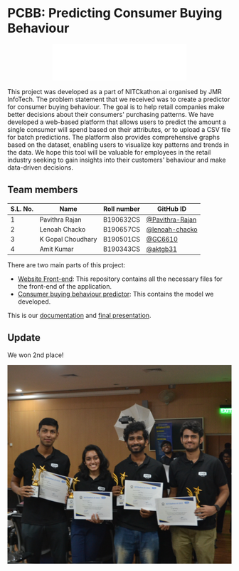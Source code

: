 # PCBB: Predicting Consumer Buying Behaviour
<center>

![logo](https://github.com/LearningRate-0/.github/blob/main/profile/logo.png)

</center>

This project was developed as a part of NITCkathon.ai organised by JMR InfoTech. The problem statement that we received was to create a predictor for consumer buying behaviour. The goal is to help retail companies make better decisions about their consumers' purchasing patterns. We have developed a web-based platform that allows users to predict the amount a single consumer will spend based on their attributes, or to upload a CSV file for batch predictions. The platform also provides comprehensive graphs based on the dataset, enabling users to visualize key patterns and trends in the data. We hope this tool will be valuable for employees in the retail industry seeking to gain insights into their customers' behaviour and make data-driven decisions.


## Team members
|S.L. No.| Name | Roll number | GitHub ID |
| ----- | -------- | -------- | -------- |
|1|Pavithra Rajan|B190632CS|[@Pavithra-Rajan](https://github.com/Pavithra-Rajan)|
|2|Lenoah Chacko|B190657CS|[@lenoah-chacko](https://github.com/lenoah-chacko)|
|3|K Gopal Choudhary|B190501CS|[@GC6610](https://github.com/GC6610)|
|4|Amit Kumar|B190343CS| [@aktgb31](https://github.com/aktgb31)|

There are two main parts of this project:

- [Website Front-end](https://github.com/LearningRate-0/PCBB-Frontend): This repository contains all the necessary files for the front-end of the application.
- [Consumer buying behaviour predictor](https://github.com/LearningRate-0/Consumer-Behaviour-Predictor): This contains the model we developed. 

This is our [documentation](https://github.com/LearningRate-0/Consumer-Behaviour-Predictor/blob/main/README.md) and [final presentation](https://github.com/LearningRate-0/.github/blob/main/profile/Presentation.pdf).

## Update
We won 2nd place!
<center>

![team](https://github.com/LearningRate-0/.github/blob/main/profile/team.jpg)

</center>